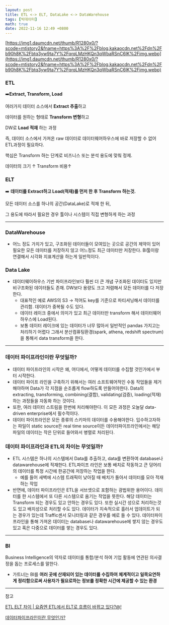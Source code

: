 ```yaml
---
layout: post
title: ETL <-> ELT, DataLake <-> DataWarehouse
tags: [빅데이터]
math: true
date: 2022-11-16 12:49 +0800
---
```




[https://img1.daumcdn.net/thumb/R1280x0/?scode=mtistory2&fname=https%3A%2F%2Fblog.kakaocdn.net%2Fdn%2Fb90h8K%2Fbtq3yw9ta7Y%2FqrqLMzHKQn3qWbaRSnC6lK%2Fimg.webp](https://img1.daumcdn.net/thumb/R1280x0/?scode=mtistory2&fname=https%3A%2F%2Fblog.kakaocdn.net%2Fdn%2Fb90h8K%2Fbtq3yw9ta7Y%2FqrqLMzHKQn3qWbaRSnC6lK%2Fimg.webp)

### ETL

➡️**Extract, Transform, Load**

여러가지 데이터 소스에서 **Extract 추출**하고

데이터를 원하는 형태로 **Transform 변형**하고

DW로 **Load 적재** 하는 과정

즉, 데이터 소스에서 가져온 raw 데이터로 데이터웨어하우스에 바로 저장할 수 없어 ETL과정이 필요하다.

핵심은 Transform 하는 단계로 비즈니스 또는 분석 용도에 맞춰 정제.

데이터의 크기 ↑ Transform 비용↑

### ELT

➡️ **데이터를 Extract하고 Load(적재)를 먼저 한 후 Transform 하는것.**

모든 데이터 소스를 하나의 공간(DataLake)로 적재 한 뒤,

그 용도에 따라서 필요한 경우 툴이나 시스템이 직접 변형하게 하는 과정

---

### DataWarehouse

- 어느 정도 가치가 있고, 구조화된 데이터들이 모여있는 곳으로 공간의 제약이 있어 필요한 모든 데이터를 저장하지 않고 어느정도 최근 데이터만 저장한다. BI툴이랑 연결해서 시각화 지표계산을 하는게 일반적이다.

### Data Lake

- 데이터웨어하우스 기반 파이프라인보다 훨씬 더 큰 개념 구조화된 데이터도 있지만 비구조화된 데이터들도 존재. DW보다 용량도 크고 저렴해서 모든 데이터를 다 저장한다.
    - 대표적인 예로 AWS의 S3 → 적어도 key를 기준으로 파티셔닝해서 데이터를 관리함. 데이터가 중복될 수도 있다.
    - 데이터 레이크 중에서 의미가 있고 최근 데이터만 transform 해서 데이터웨어하우스에 Load된다.
    - 보통 데이터 레이크에 있는 데이터가 너무 많아서 일반적인 pandas 가지고는 처리하기 어렵다 그래서 분산컴퓨팅환경(spark, athena, redshift spectrum)을 통해서 data transform을 한다.

---

### 데이터 파이프라인이란 무엇일까?

- 데이터 파이프라인의 시작은 왜, 어디에서, 어떻게 데이터를 수집할 것인가에서 부터 시작한다.
- 데이터 파이프 라인을 구축하기 위해서는 여러 소프트웨어적인 수동 작업들을 제거해야하며 Data가 각 지점을 순조롭게 flow하도록 만들어야한다. Data의 extracting, transforming, combining(결합), validating(검증), loading(적재)하는 과정들을 자동화 하는 것이다.
- 또한, 여러 데이터 스트림을 한번에 처리해야한다. 이 모든 과정은 오늘달 data-driven enterprise에서 필수적이다.
- 데이터 파이프라인은 모든 종류의 스키마의 데이터를 수용해야한다. 입수하고자하는 파일이 static source든 real time source이든 데이터파이프라인에서는 해당 파일의 데이터는 작은 단위로 들어와서 병렬로 처리된다.

### 데이터 파이프라인과 ETL의 차이는 무엇일까?

- ETL 시스템은 하나의 시스템에서 Data를 추출하고, data를 변환하여 database나 datawarehouse에 적재한다. ETL파이프 라인은 보통 배치로 작동하고 큰 덩어리의 데이터를 특정 시간에 한공간에 저장하는 작업을 한다.
    - 예를 들어 새벽에 시스템 트래픽이 낮아질 때 배치가 돌아서 데이터를 모아 적재하는 작업
- 반면에, 데이터 파이프라인은 ETL을 서브셋으로 포함하는 광법위한 용어이다. 데이터를 한 시스템에서 또 다른 시스템으로 옴기는 작업을 뜻한다. 해당 데이터는 Transform 되는 경우도 있고 안하는 경우도 있다. 또한 실시간 성으로 처리하는것도 있고 배치성으로 처리할 수도 있다. 데이터가 지속적으로 흘러서 업데이트가 되는 경우가 있는데 Traffic센서 모니터링과 같은 경우를 예로 들 수 있다. 데이터파이프라인을 통해 가져온 데이터는 database나 datawarehouse에 쌓지 않는 경우도 있고 혹은 다중으로 데이터를 쌓는 경우도 있다.

---

### BI

Business Intelligence의 약자로 데이터를 통합/분석 하여 기업 활동에 연관된 의사결정을 돕는 프로세스를 말한다. 

- 가트너는 BI를 **여러 곳에 산재되어 있는 데이터를 수집하여 체계적이고 일목요연하게 정리함으로써 사용자가 필요로하는 정보를 정확한 시간에 제공할 수 있는 환경**

---

참고

[ETL ELT 차이 | 요즘엔 ETL에서 ELT로 흐름이 바뀌고 있다?@!](https://pearlluck.tistory.com/650)

[데이터파이프라인이란 무엇인가?](https://blog.voidmainvoid.net/265)